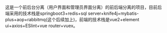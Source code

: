 这是一个前后台分离（用户界面和管理员界面分离）的前后端分离的项目，目前后端采用的技术栈是springboot3+redis+sql server+knife4j+mybatis-plus+aop+rabbitmq(这个后续加上)，前端的技术栈是vue2+element ui+axios+ESlint+vue router+vuex。